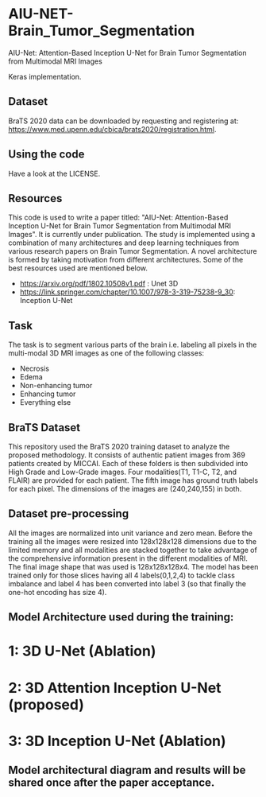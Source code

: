 # AIU-NET-Brain_Tumor_Segmentation
AIU-Net: Attention-Based Inception U-Net for Brain Tumor Segmentation from Multimodal MRI Images

Keras implementation.

## Dataset
BraTS 2020  data can be downloaded by requesting and registering at: https://www.med.upenn.edu/cbica/brats2020/registration.html.

## Using the code
Have a look at the LICENSE.

## Resources
This code is used to write a paper titled: "AIU-Net: Attention-Based Inception U-Net for Brain Tumor Segmentation from Multimodal MRI Images". It is currently under publication. 
The study is implemented using a combination of many architectures and deep learning techniques from various research papers on Brain Tumor Segmentation. A novel architecture is formed by taking motivation from different architectures. Some of the best resources used are mentioned below.

- https://arxiv.org/pdf/1802.10508v1.pdf : Unet 3D
- https://link.springer.com/chapter/10.1007/978-3-319-75238-9_30: Inception U-Net


## Task
The task is to segment various parts of the brain i.e. labeling all pixels in the multi-modal 3D  MRI images as one of the following classes:
- Necrosis
- Edema
- Non-enhancing tumor
- Enhancing tumor 
- Everything else

## BraTS Dataset 
This repository used the BraTS 2020 training dataset to analyze the proposed methodology. It consists of authentic patient images from 369 patients created by MICCAI. Each of these folders is then subdivided into High Grade and Low-Grade images. Four modalities(T1, T1-C, T2, and FLAIR) are provided for each patient. The fifth image has ground truth labels for each pixel. The dimensions of the images are (240,240,155) in both.


## Dataset pre-processing 
All the images are normalized into unit variance and zero mean. Before the training all the images were resized into 128x128x128 dimensions due to the limited memory and all modalities are stacked together to take advantage of the comprehensive information present in the different modalities of MRI. The final image shape that was used is 128x128x128x4. The model has been trained only for those slices having all 4 labels(0,1,2,4) to tackle class imbalance and label 4 has been converted into label 3 (so that finally the one-hot encoding has size 4).

## Model Architecture used during the training:
# 1: 3D U-Net (Ablation)
# 2: 3D Attention Inception U-Net (proposed)
# 3: 3D Inception U-Net (Ablation)

## Model architectural diagram and results will be shared once after the paper acceptance.



